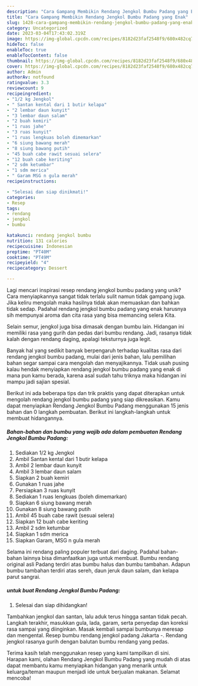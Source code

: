 ```yaml
---
description: "Cara Gampang Membikin Rendang Jengkol Bumbu Padang yang Enak"
title: "Cara Gampang Membikin Rendang Jengkol Bumbu Padang yang Enak"
slug: 1428-cara-gampang-membikin-rendang-jengkol-bumbu-padang-yang-enak
category: Uncategorized
date: 2023-03-04T17:43:02.319Z
image: https://img-global.cpcdn.com/recipes/8182d23faf2548f9/680x482cq70/rendang-jengkol-bumbu-padang-foto-resep-utama.jpg
hideToc: false
enableToc: true
enableTocContent: false
thumbnail: https://img-global.cpcdn.com/recipes/8182d23faf2548f9/680x482cq70/rendang-jengkol-bumbu-padang-foto-resep-utama.jpg
cover: https://img-global.cpcdn.com/recipes/8182d23faf2548f9/680x482cq70/rendang-jengkol-bumbu-padang-foto-resep-utama.jpg
author: Admin
authorAv: notfound
ratingvalue: 3.3
reviewcount: 9
recipeingredient:
- "1/2 kg Jengkol"
- " Santan kental dari 1 butir kelapa"
- "2 lembar daun kunyit"
- "3 lembar daun salam"
- "2 buah kemiri"
- "1 ruas jahe"
- "3 ruas kunyit"
- "1 ruas lengkuas boleh dimemarkan"
- "6 siung bawang merah"
- "8 siung bawang putih"
- "45 buah cabe rawit sesuai selera"
- "12 buah cabe keriting"
- "2 sdm ketumbar"
- "1 sdm merica"
- " Garam MSG n gula merah"
recipeinstructions:

- "Selesai dan siap dinikmati!"
categories:
- Resep
tags:
- rendang
- jengkol
- bumbu

katakunci: rendang jengkol bumbu 
nutrition: 131 calories
recipecuisine: Indonesian
preptime: "PT40M"
cooktime: "PT49M"
recipeyield: "4"
recipecategory: Dessert

---
```





Lagi mencari inspirasi resep rendang jengkol bumbu padang yang unik? Cara menyiapkannya sangat tidak terlalu sulit namun tidak gampang juga. Jika keliru mengolah maka hasilnya tidak akan memuaskan dan bahkan tidak sedap. Padahal rendang jengkol bumbu padang yang enak harusnya sih mempunyai aroma dan cita rasa yang bisa memancing selera Kita.





Selain semur, jengkol juga bisa dimasak dengan bumbu lain. Hidangan ini memiliki rasa yang gurih dan pedas dari bumbu rendang. Jadi, rasanya tidak kalah dengan rendang daging, apalagi teksturnya juga legit.

Banyak hal yang sedikit banyak berpengaruh terhadap kualitas rasa dari rendang jengkol bumbu padang, mulai dari jenis bahan, lalu pemilihan bahan segar sampai cara mengolah dan menyajikannya. Tidak usah pusing kalau hendak menyiapkan rendang jengkol bumbu padang yang enak di mana pun kamu berada, karena asal sudah tahu triknya maka hidangan ini mampu jadi sajian spesial.






Berikut ini ada beberapa tips dan trik praktis yang dapat diterapkan untuk mengolah rendang jengkol bumbu padang yang siap dikreasikan. Kamu dapat menyiapkan Rendang Jengkol Bumbu Padang menggunakan 15 jenis bahan dan 0 langkah pembuatan. Berikut ini langkah-langkah untuk membuat hidangannya.

<!--inarticleads1-->

##### Bahan-bahan dan bumbu yang wajib ada dalam pembuatan Rendang Jengkol Bumbu Padang:

1. Sediakan 1/2 kg Jengkol
1. Ambil  Santan kental dari 1 butir kelapa
1. Ambil 2 lembar daun kunyit
1. Ambil 3 lembar daun salam
1. Siapkan 2 buah kemiri
1. Gunakan 1 ruas jahe
1. Persiapkan 3 ruas kunyit
1. Sediakan 1 ruas lengkuas (boleh dimemarkan)
1. Siapkan 6 siung bawang merah
1. Gunakan 8 siung bawang putih
1. Ambil 45 buah cabe rawit (sesuai selera)
1. Siapkan 12 buah cabe keriting
1. Ambil 2 sdm ketumbar
1. Siapkan 1 sdm merica
1. Siapkan  Garam, MSG n gula merah


Selama ini rendang paling populer terbuat dari daging. Padahal bahan-bahan lainnya bisa dimanfaatkan juga untuk membuat. Bumbu rendang original asli Padang terdiri atas bumbu halus dan bumbu tambahan. Adapun bumbu tambahan terdiri atas sereh, daun jeruk daun salam, dan kelapa parut sangrai. 

<!--inarticleads2-->

#####  untuk buat Rendang Jengkol Bumbu Padang:


1. Selesai dan siap dihidangkan!

Tambahkan jengkol dan santan, lalu aduk terus hingga santan tidak pecah. Langkah terakhir, masukkan gula, lada, garam, serta penyedap dan koreksi rasa sampai yang diinginkan. Masak kembali sampai bumbunya meresap dan mengental. Resep bumbu rendang jengkol padang Jakarta -. Rendang jengkol rasanya gurih dengan balutan bumbu rendang yang pedas. 

Terima kasih telah menggunakan resep yang kami tampilkan di sini. Harapan kami, olahan Rendang Jengkol Bumbu Padang yang mudah di atas dapat membantu kamu menyiapkan hidangan yang menarik untuk keluarga/teman maupun menjadi ide untuk berjualan makanan. Selamat mencoba!

